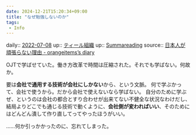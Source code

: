 ```yaml
---
date: 2024-12-21T15:20:34+09:00
title: "なぜ勉強しないのか"
tags:
 - Info
---
```


daily:: [2022-07-08](Daily_Note/2022-07-08.md)
up:: [ティール組織](Info/ティール組織.md)
up:: [Summareading](Bar/Summareading.md)
source:: [日本人が頑張らない理由 - orangeitems’s diary](https://www.orangeitems.com/entry/2022/07/05/085138)

OJTで学ばせていた。働き方改革で時間は圧縮された。それでも学ばない。何故か。

要は**会社で通用する技術が会社にしかない**から、という文脈。
何で学ぶかって、会社で使うから。だから会社で使えないなら学ばない。
自分のために学ぶぜ、というのは会社の都合とすり合わせが出来てない不健全な状況なわけだし、結局よりどこでも通じる技術で動くように、**会社側が変わればいい**、そのためにはどんどん潰して作り直してってやったほうがいい。

……何か引っかかったのに、忘れてしまった。